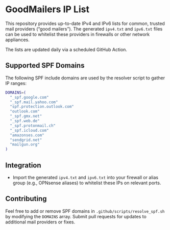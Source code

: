 # GoodMailers IP List

This repository provides up-to-date IPv4 and IPv6 lists for common, trusted mail providers (“good mailers”). The generated `ipv4.txt` and `ipv6.txt` files can be used to whitelist these providers in firewalls or other network appliances.

The lists are updated daily via a scheduled GitHub Action.

## Supported SPF Domains

The following SPF include domains are used by the resolver script to gather IP ranges:

```bash
DOMAINS=(
  "_spf.google.com"
  "_spf.mail.yahoo.com"
  "spf.protection.outlook.com"
  "outlook.com"
  "_spf.gmx.net"
  "_spf.web.de"
  "_spf.protonmail.ch"
  "_spf.icloud.com"
  "amazonses.com"
  "sendgrid.net"
  "mailgun.org"
)
```
## Integration

* Import the generated `ipv4.txt` and `ipv6.txt` into your firewall or alias group (e.g., OPNsense aliases) to whitelist these IPs on relevant ports.

## Contributing

Feel free to add or remove SPF domains in `.github/scripts/resolve_spf.sh` by modifying the `DOMAINS` array. Submit pull requests for updates to additional mail providers or fixes.